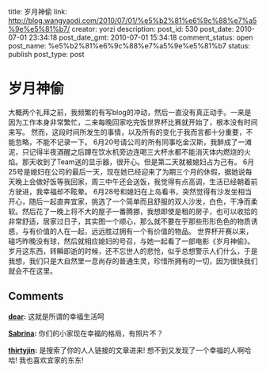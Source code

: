 title: 岁月神偷
link: http://blog.wangyaodi.com/2010/07/01/%e5%b2%81%e6%9c%88%e7%a5%9e%e5%81%b7/
creator: yorzi
description: 
post_id: 530
post_date: 2010-07-01 23:34:18
post_date_gmt: 2010-07-01 15:34:18
comment_status: open
post_name: %e5%b2%81%e6%9c%88%e7%a5%9e%e5%81%b7
status: publish
post_type: post

# 岁月神偷

大概两个礼拜之前，我频繁的有写blog的冲动，然后一直没有真正动手。一来是因为工作本身非常繁忙，二来每晚回家吃完饭世界杯比赛就开始了，根本没有时间来写。 然而，这段时间所发生的事情，以及所有的变化于我而言都十分重要，不能忽略，不能不记录一下。 6月20号请公司的所有同事吃金汉斯，我醉成了一滩泥，只记得半夜酒醒之后蹲在饮水机旁边连喝三大杯水都不能消灭体内燃烧的火焰。那天收到了Team送的显示器，很开心。但是第二天就被媳妇占为己有。 6月25号是媳妇在公司的最后一天，现在她已经迎来了为期三个月的休假，据她说每天晚上会做好饭等我回家，周三中午还会送饭，我觉得有点高调，生活已经朝着前方驶进，我幸福却不眩晕。 6月28号和媳妇在上岛看书，突然觉得有沙发坐相当开心，随后一起直奔宜家，挑选了一个简单而且舒服的双人沙发，白色，干净而柔软。然后花了一晚上将不大的屋子一番腾挪，我想即使是租的房子，也可以收拾的非常舒适，居家过日子，其实图一个顺心，那么就不要在乎那些形形色色的物质诱惑，与有价值的人在一起，远远胜过拥有一个有价值的物品。 世界杯开赛以来，碰巧昨晚没有球，然后就相应媳妇的号召，与她一起看了一部电影《岁月神偷》。岁月这东西，转瞬即逝的时候，还不忘世人的悲怆，似乎总想警示人们什么，于是我想，我们只是大自然里一息尚存的普通生灵，珍惜所拥有的一切，因为很快我们就会不在这里。

## Comments

**[dear](#609 "2010-07-02 11:35:22"):** 这就是所谓的幸福生活呵

**[Sabrina](#610 "2010-07-12 00:10:48"):** 你们的小家现在幸福的格局，有照片不？

**[thirtyjin](#611 "2010-07-20 18:35:37"):** 是搜索了你的人人链接的文章进来! 想不到又发现了一个幸福的人啊哈哈! 我也喜欢宜家的东东!

